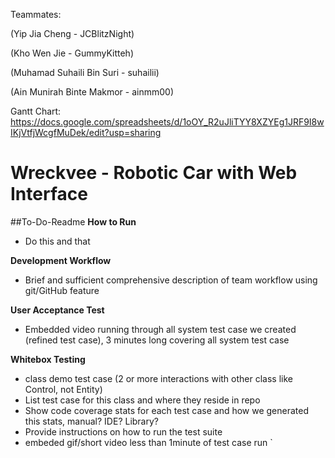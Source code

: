 Teammates:

(Yip Jia Cheng - JCBlitzNight)

(Kho Wen Jie - GummyKitteh)

(Muhamad Suhaili Bin Suri - suhailii)

(Ain Munirah Binte Makmor - ainmm00)

Gantt Chart: https://docs.google.com/spreadsheets/d/1oOY_R2uJliTYY8XZYEg1JRF9I8wIKjVtfjWcgfMuDek/edit?usp=sharing

# Wreckvee - Robotic Car with Web Interface
##To-Do-Readme
__How to Run__
- Do this and that

__Development Workflow__
- Brief and sufficient comprehensive description of team workflow using git/GitHub feature

__User Acceptance Test__
- Embedded video running through all system test case we created (refined test case), 3 minutes long covering all system test case

__Whitebox Testing__
- class demo test case (2 or more interactions with other class like Control, not Entity)
- List test case for this class and where they reside in repo
- Show code coverage stats for each test case and how we generated this stats, manual? IDE? Library?
- Provide instructions on how to run the test suite
- embeded gif/short video less than 1minute of test case run
`
